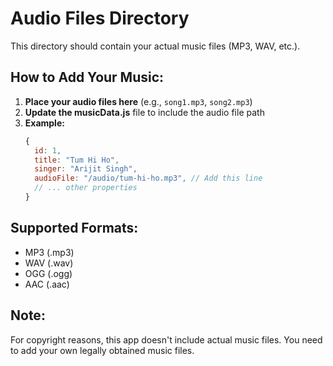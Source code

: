 # Audio Files Directory

This directory should contain your actual music files (MP3, WAV, etc.).

## How to Add Your Music:

1. **Place your audio files here** (e.g., `song1.mp3`, `song2.mp3`)
2. **Update the musicData.js** file to include the audio file path
3. **Example:**
   ```javascript
   {
     id: 1,
     title: "Tum Hi Ho",
     singer: "Arijit Singh",
     audioFile: "/audio/tum-hi-ho.mp3", // Add this line
     // ... other properties
   }
   ```

## Supported Formats:
- MP3 (.mp3)
- WAV (.wav)
- OGG (.ogg)
- AAC (.aac)

## Note:
For copyright reasons, this app doesn't include actual music files.
You need to add your own legally obtained music files. 